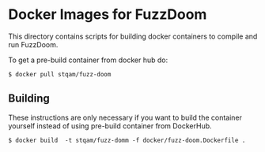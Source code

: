# Docker Images for FuzzDoom

This directory contains scripts for building docker containers to compile and
run FuzzDoom. 

To get a pre-build container from docker hub do:

```shell
$ docker pull stqam/fuzz-doom
```

## Building 

These instructions are only necessary if you want to build the container yourself 
instead of using pre-build container from DockerHub.

```shell
$ docker build  -t stqam/fuzz-domm -f docker/fuzz-doom.Dockerfile .
```

